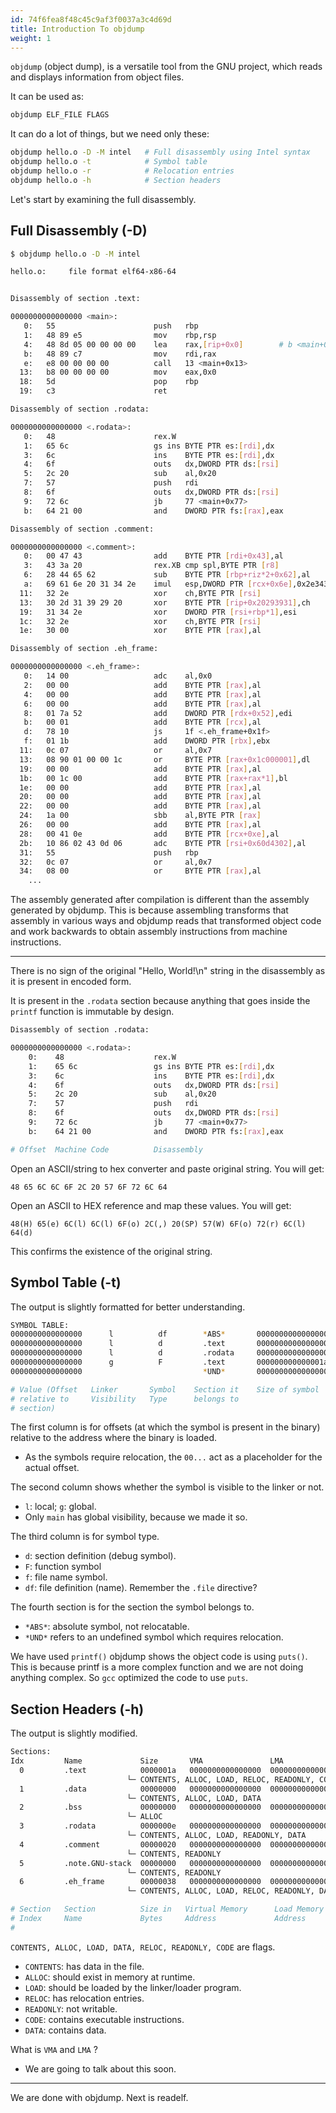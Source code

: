 ```yaml
---
id: 74f6fea8f48c45c9af3f0037a3c4d69d
title: Introduction To objdump
weight: 1
---
```


`objdump` (object dump), is a versatile tool from the GNU project, which reads and displays information from object files.

It can be used as:
```bash
objdump ELF_FILE FLAGS
```

It can do a lot of things, but we need only these:
```bash
objdump hello.o -D -M intel   # Full disassembly using Intel syntax
objdump hello.o -t            # Symbol table
objdump hello.o -r            # Relocation entries
objdump hello.o -h            # Section headers
```

Let's start by examining the full disassembly.

## Full Disassembly (-D)

```bash
$ objdump hello.o -D -M intel

hello.o:     file format elf64-x86-64


Disassembly of section .text:

0000000000000000 <main>:
   0:	55                   	push   rbp
   1:	48 89 e5             	mov    rbp,rsp
   4:	48 8d 05 00 00 00 00 	lea    rax,[rip+0x0]        # b <main+0xb>
   b:	48 89 c7             	mov    rdi,rax
   e:	e8 00 00 00 00       	call   13 <main+0x13>
  13:	b8 00 00 00 00       	mov    eax,0x0
  18:	5d                   	pop    rbp
  19:	c3                   	ret

Disassembly of section .rodata:

0000000000000000 <.rodata>:
   0:	48                   	rex.W
   1:	65 6c                	gs ins BYTE PTR es:[rdi],dx
   3:	6c                   	ins    BYTE PTR es:[rdi],dx
   4:	6f                   	outs   dx,DWORD PTR ds:[rsi]
   5:	2c 20                	sub    al,0x20
   7:	57                   	push   rdi
   8:	6f                   	outs   dx,DWORD PTR ds:[rsi]
   9:	72 6c                	jb     77 <main+0x77>
   b:	64 21 00             	and    DWORD PTR fs:[rax],eax

Disassembly of section .comment:

0000000000000000 <.comment>:
   0:	00 47 43             	add    BYTE PTR [rdi+0x43],al
   3:	43 3a 20             	rex.XB cmp spl,BYTE PTR [r8]
   6:	28 44 65 62          	sub    BYTE PTR [rbp+riz*2+0x62],al
   a:	69 61 6e 20 31 34 2e 	imul   esp,DWORD PTR [rcx+0x6e],0x2e343120
  11:	32 2e                	xor    ch,BYTE PTR [rsi]
  13:	30 2d 31 39 29 20    	xor    BYTE PTR [rip+0x20293931],ch        # 2029394a <main+0x2029394a>
  19:	31 34 2e             	xor    DWORD PTR [rsi+rbp*1],esi
  1c:	32 2e                	xor    ch,BYTE PTR [rsi]
  1e:	30 00                	xor    BYTE PTR [rax],al

Disassembly of section .eh_frame:

0000000000000000 <.eh_frame>:
   0:	14 00                	adc    al,0x0
   2:	00 00                	add    BYTE PTR [rax],al
   4:	00 00                	add    BYTE PTR [rax],al
   6:	00 00                	add    BYTE PTR [rax],al
   8:	01 7a 52             	add    DWORD PTR [rdx+0x52],edi
   b:	00 01                	add    BYTE PTR [rcx],al
   d:	78 10                	js     1f <.eh_frame+0x1f>
   f:	01 1b                	add    DWORD PTR [rbx],ebx
  11:	0c 07                	or     al,0x7
  13:	08 90 01 00 00 1c    	or     BYTE PTR [rax+0x1c000001],dl
  19:	00 00                	add    BYTE PTR [rax],al
  1b:	00 1c 00             	add    BYTE PTR [rax+rax*1],bl
  1e:	00 00                	add    BYTE PTR [rax],al
  20:	00 00                	add    BYTE PTR [rax],al
  22:	00 00                	add    BYTE PTR [rax],al
  24:	1a 00                	sbb    al,BYTE PTR [rax]
  26:	00 00                	add    BYTE PTR [rax],al
  28:	00 41 0e             	add    BYTE PTR [rcx+0xe],al
  2b:	10 86 02 43 0d 06    	adc    BYTE PTR [rsi+0x60d4302],al
  31:	55                   	push   rbp
  32:	0c 07                	or     al,0x7
  34:	08 00                	or     BYTE PTR [rax],al
	...

```

The assembly generated after compilation is different than the assembly generated by objdump. This is because assembling transforms that assembly in various ways and objdump reads that transformed object code and work backwards to obtain assembly instructions from machine instructions.

***

There is no sign of the original "Hello, World!\n" string in the disassembly as it is present in encoded form.

It is present in the `.rodata` section because anything that goes inside the `printf` function is immutable by design.
```bash
Disassembly of section .rodata:

0000000000000000 <.rodata>:
    0:	  48                   	rex.W
    1:	  65 6c                	gs ins BYTE PTR es:[rdi],dx
    3:	  6c                   	ins    BYTE PTR es:[rdi],dx
    4:	  6f                   	outs   dx,DWORD PTR ds:[rsi]
    5:	  2c 20                	sub    al,0x20
    7:	  57                   	push   rdi
    8:	  6f                   	outs   dx,DWORD PTR ds:[rsi]
    9:	  72 6c                	jb     77 <main+0x77>
    b:	  64 21 00             	and    DWORD PTR fs:[rax],eax

# Offset  Machine Code          Disassembly
```

Open an ASCII/string to hex converter and paste original string. You will get:
```
48 65 6C 6C 6F 2C 20 57 6F 72 6C 64
```

Open an ASCII to HEX reference and map these values. You will get:
```
48(H) 65(e) 6C(l) 6C(l) 6F(o) 2C(,) 20(SP) 57(W) 6F(o) 72(r) 6C(l) 64(d)
```

This confirms the existence of the original string.

## Symbol Table (-t)

The output is slightly formatted for better understanding.
```bash
SYMBOL TABLE:
0000000000000000      l          df        *ABS*       0000000000000000    hello.c
0000000000000000      l          d         .text       0000000000000000    .text
0000000000000000      l          d         .rodata     0000000000000000    .rodata
0000000000000000      g          F         .text       000000000000001a    main
0000000000000000                           *UND*       0000000000000000    puts

# Value (Offset   Linker       Symbol    Section it    Size of symbol     Symbol name
# relative to     Visibility   Type      belongs to
# section)
```

The first column is for offsets (at which the symbol is present in the binary) relative to the address where the binary is loaded.
  - As the symbols require relocation, the `00...` act as a placeholder for the actual offset.

The second column shows whether the symbol is visible to the linker or not.
  - `l`: local; `g`: global.
  - Only `main` has global visibility, because we made it so.

The third column is for symbol type.
  - `d`: section definition (debug symbol).
  - `F`: function symbol
  - `f`: file name symbol.
  - `df`: file definition (name). Remember the `.file` directive?

The fourth section is for the section the symbol belongs to.
  - `*ABS*`: absolute symbol, not relocatable.
  - `*UND*` refers to an undefined symbol which requires relocation.

We have used `printf()` objdump shows the object code is using `puts()`. This is because printf is a more complex function and we are not doing anything complex. So `gcc` optimized the code to use `puts`.

## Section Headers (-h)

The output is slightly modified.
```bash
Sections:
Idx         Name             Size       VMA               LMA               File off     Algn
  0         .text            0000001a   0000000000000000  0000000000000000  00000040     2**0
                          └─ CONTENTS, ALLOC, LOAD, RELOC, READONLY, CODE
  1         .data            00000000   0000000000000000  0000000000000000  0000005a     2**0
                          └─ CONTENTS, ALLOC, LOAD, DATA
  2         .bss             00000000   0000000000000000  0000000000000000  0000005a     2**0
                          └─ ALLOC
  3         .rodata          0000000e   0000000000000000  0000000000000000  0000005a     2**0
                          └─ CONTENTS, ALLOC, LOAD, READONLY, DATA
  4         .comment         00000020   0000000000000000  0000000000000000  00000068     2**0
                          └─ CONTENTS, READONLY
  5         .note.GNU-stack  00000000   0000000000000000  0000000000000000  00000088     2**0
                          └─ CONTENTS, READONLY
  6         .eh_frame        00000038   0000000000000000  0000000000000000  00000088     2**3
                          └─ CONTENTS, ALLOC, LOAD, RELOC, READONLY, DATA

# Section   Section          Size in   Virtual Memory      Load Memory      Offset In    Alignment
# Index     Name             Bytes     Address             Address          File Where   Requirement
#                                                                           It Begins
```

`CONTENTS, ALLOC, LOAD, DATA, RELOC, READONLY, CODE` are flags.

  - `CONTENTS`: has data in the file.
  - `ALLOC`: should exist in memory at runtime.
  - `LOAD`: should be loaded by the linker/loader program.
  - `RELOC`: has relocation entries.
  - `READONLY`: not writable.
  - `CODE`: contains executable instructions.
  - `DATA`: contains data.

What is `VMA` and `LMA` ?
  - We are going to talk about this soon.

---

We are done with objdump. Next is readelf.